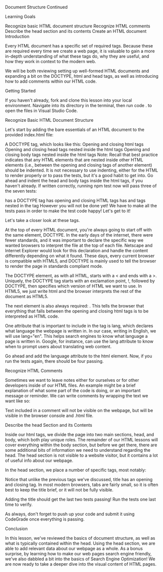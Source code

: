 Document Structure Continued

Learning Goals

Recognize basic HTML document structure
Recognize HTML comments
Describe the head section and its contents
Create an HTML document
Introduction

Every HTML document has a specific set of required tags. Because these are required every time we create a web page, it is valuable to gain a more in-depth understanding of what these tags do, why they are useful, and how they work in context to the modern web.

We will be both reviewing setting up well-formed HTML documents and expanding a bit on the DOCTYPE, html and head tags, as well as introducing how to add comments within our HTML code.

Getting Started

If you haven't already, fork and clone this lesson into your local environment. Navigate into its directory in the terminal, then run code . to open the files in Visual Studio Code.

Recognize Basic HTML Document Structure

Let's start by adding the bare essentials of an HTML document to the provided index.html file:

A DOCTYPE tag, which looks like this: <!DOCTYPE html>
Opening and closing html tags
Opening and closing head tags nested inside the html tags
Opening and closing body tags nested inside the html tags
Note: Recall that best practice indicates that any HTML elements that are nested inside other HTML elements (i.e., between the opening and closing tags of another element) should be indented. It is not necessary to use indenting, either for the HTML to render properly or to pass the tests, but it's a good habit to get into. Go ahead and indent the head and body tags inside the html tags, if you haven't already.
If written correctly, running npm test now will pass three of the seven tests:

has a DOCTYPE tag
has opening and closing HTML tags
has <head> and <body> tags nested in the <html> tag
However you will not be done yet! We have to make all the tests pass in order to make the test code happy! Let's get to it!

Let's take a closer look at these tags.

<!DOCTYPE html>

At the top of every HTML document, you're always going to start off with the same element, DOCTYPE. In the early days of the internet, there were fewer standards, and it was important to declare the specific way we wanted browsers to interpret the file at the top of each file. Netscape and Internet Explorer would look for this declaration and handle the content differently depending on what it found. These days, every current browser is compatible with HTML5, and DOCTYPE is mainly used to tell the browser to render the page in standards compliant mode.

The DOCTYPE element, as with all HTML, starts with a < and ends with a >. Uniquely, the DOCTYPE tag starts with an exclamation point, !, followed by DOCTYPE, then specifies which version of HTML we want to use. In HTML5, we just write html and the browser interprets the rest of the document as HTML5.

<html>

The next element is also always required: <html>. This tells the browser that everything that falls between the opening and closing html tags is to be interpreted as HTML code.

One attribute that is important to include in the <html> tag is lang, which declares what language the webpage is written in. In our case, writing in English, we will use lang="en". This helps search engines to know what language a page is written in. Google, for instance, can use the lang attribute to know when to prompt users about translating web content.

<html lang="en"></html>
Go ahead and add the language attribute to the html element. Now, if you run the tests again, there should be four passing.

Recognize HTML Comments

Sometimes we want to leave notes either for ourselves or for other developers inside of our HTML files. An example might be a brief explanation of what some part of the code is doing, or an important message or reminder. We can write comments by wrapping the text we want like so:

<!-- This is a comment! -->
Text included in a comment will not be visible on the webpage, but will be visible in the browser console and .html file.

Describe the head Section and its Contents

Inside our html tags, we divide the page into two main sections, head, and body, which both play unique roles. The remainder of our HTML lessons will cover everything within the body section, but before we get there, there are some additional bits of information we need to understand regarding the head. The head section is not visible to a website visitor, but it contains a lot of useful info about our webpage.

In the head section, we place a number of specific tags, most notably:

<link>
<title>
Let's look at each of them in turn:

link

The <link> tag is for importing files.

CAREFUL: It's easy to get confused here because web pages are full of links, but also use a <link> tag. "Links" that you click on are located within the <body> element. The <link> tags are located in the <head> element.

Most commonly, we'll use <link> to import CSS files. Go ahead and add the following inside your head element (don't forget to indent!):

<link rel="stylesheet" type="text/css" href="style.css" />
With a simple website, linking a single style sheet might work just fine. Often, however, on fully developed websites, multiple style sheets are linked in the head. For example, when doing the final polishing of a web site you might see a series of <link> definitions like:

<link
  rel="stylesheet"
  href="https://stackpath.bootstrapcdn.com/bootstrap/4.1.1/css/bootstrap.min.css"
/>
<link rel="stylesheet" type="text/css" href="company.css" />
<link rel="stylesheet" type="text/css" href="engineering-department.css" />
<link rel="stylesheet" type="text/css" href="project-x-launch.css" />
<link rel="stylesheet" type="text/css" href="typography.css" />
In this example we're getting some CSS information from the Bootstrap project, we're integrating a company style standard, an engineering style standard, a style motif for the launch of "Project X" and then we're adding some specific rules about font display. You can bring in a lot of information with the <link> tag!

This specific example aside, you'll be learning a lot more about linking files to create stylistic effect in later lessons.

Run the test again; you should now have five passing. Only two more to go!

title

One more common tag we find in the head is title. The title, as its name implies, is where the title of the webpage should be entered. Text added inside the title tags will appear up on your browser tab. Add the following title for our index.html page:

<title>My Site Title</title>
Notice that unlike the previous tags we've discussed, title has an opening and closing tag. In most modern browsers, tabs are fairly small, so it is often best to keep the title brief, or it will not be fully visible.

Adding the title should get the last two tests passing! Run the tests one last time to verify.

As always, don't forget to push up your code and submit it using CodeGrade once everything is passing.

Conclusion

In this lesson, we've reviewed the basics of document structure, as well as what is typically contained within the head. Using the head section, we are able to add relevant data about our webpage as a whole. As a bonus surprise, by learning how to make our web pages search engine friendly, we've also dabbled a bit into the basics of Search Engine Optimization! We are now ready to take a deeper dive into the visual content of HTML pages.